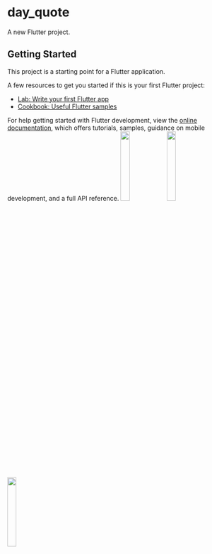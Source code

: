 # day_quote

A new Flutter project.

## Getting Started

This project is a starting point for a Flutter application.

A few resources to get you started if this is your first Flutter project:

- [Lab: Write your first Flutter app](https://docs.flutter.dev/get-started/codelab)
- [Cookbook: Useful Flutter samples](https://docs.flutter.dev/cookbook)

For help getting started with Flutter development, view the
[online documentation](https://docs.flutter.dev/), which offers tutorials,
samples, guidance on mobile development, and a full API reference.
<img src="first_gif_day_quote.gif" width="20%" height="20%">
<img src="second_gif_day_quote.gif" width="20%" height="20%">
<img src="third_gif_day_quote.gif" width="20%" height="20%">
